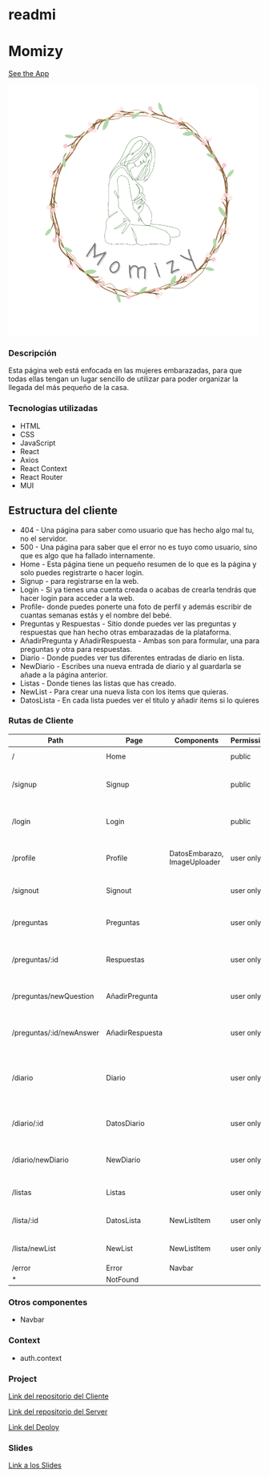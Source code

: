 # readmi

# Momizy

[See the App](https://momizy-app.netlify.app/)

![logo marca empresa circular redondo acuarela rosa.png](README/logo_marca_empresa_circular_redondo_acuarela_rosa.png)

### Descripción

Esta página web está enfocada en las mujeres embarazadas, para que todas ellas tengan un lugar sencillo de utilizar para poder organizar la llegada del más pequeño de la casa.

### Tecnologías utilizadas

- HTML
- CSS
- JavaScript
- React
- Axios
- React Context
- React Router
- MUI

## Estructura del cliente

- 404 - Una página para saber como usuario que has hecho algo mal tu, no el servidor.
- 500 - Una página para saber que el error no es tuyo como usuario, sino que es algo que ha fallado internamente.
- Home - Esta página tiene un pequeño resumen de lo que es la página y solo puedes registrarte o hacer login.
- Signup - para registrarse en la web.
- Login - Si ya tienes una cuenta creada o acabas de crearla tendrás que hacer login para acceder a la web.
- Profile- donde puedes ponerte una foto de perfil y además escribir de cuantas semanas estás y el nombre del bebé.
- Preguntas y Respuestas - Sitio donde puedes ver las preguntas y respuestas que han hecho otras embarazadas de la plataforma.
- AñadirPregunta y AñadirRespuesta - Ambas son para formular, una para preguntas y otra para respuestas.
- Diario - Donde puedes ver tus diferentes entradas de diario en lista.
- NewDiario - Escribes una nueva entrada de diario y al guardarla se añade a la página anterior.
- Listas - Donde tienes las listas que has creado.
- NewList - Para crear una nueva lista con los items que quieras.
- DatosLista - En cada lista puedes ver el titulo y añadir items si lo quieres

### Rutas de Cliente

| Path | Page | Components | Permissions | Behavior |
| --- | --- | --- | --- | --- |
| / | Home |  | public | Página de Home |
| /signup | Signup |  | public | Para registrarte en la página |
| /login | Login |  | public | Para hacer login en la página |
| /profile | Profile | DatosEmbarazo, ImageUploader | user only | Donde tienes tu página de Perfil |
| /signout | Signout |  | user only | Para cerrar sesion |
| /preguntas | Preguntas |  | user only | Donde salen todas las preguntas |
| /preguntas/:id | Respuestas |  | user only | Cuando te metes en una sola pregunta |
| /preguntas/newQuestion | AñadirPregunta |  | user only | Para añadir una nueva pregunta |
| /preguntas/:id/newAnswer | AñadirRespuesta |  | user only | Para añadir una respuesta |
| /diario | Diario |  | user only | Donde ves todas las entradas de tu diario |
| /diario/:id | DatosDiario |  | user only | Cuando te metes en una entrada |
| /diario/newDiario | NewDiario |  | user only | Para crear una nueva entrada de diario |
| /listas | Listas |  | user only | Donde ves todas tus listas |
| /lista/:id | DatosLista | NewListItem | user only | Cuando te metes en una lista  |
| /lista/newList | NewList | NewListItem | user only | Para crear una nueva lista |
| /error | Error | Navbar |  | error |
| * | NotFound |  |  | NotFound |

### Otros componentes

- Navbar

### Context

- auth.context

### Project

[Link del repositorio del Cliente](https://github.com/Proyecto-final-Ironhack-Lorena/app-client)

[Link del repositorio del Server](https://github.com/Proyecto-final-Ironhack-Lorena/app-server)

[Link del Deploy](https://momizy-app.netlify.app/)

### Slides

[Link a los Slides](https://www.canva.com/design/DAFlUuGxEyo/4QYe3ho-XVWaPPU9lNO33w/view?utm_content=DAFlUuGxEyo&utm_campaign=designshare&utm_medium=link&utm_source=publishsharelink)